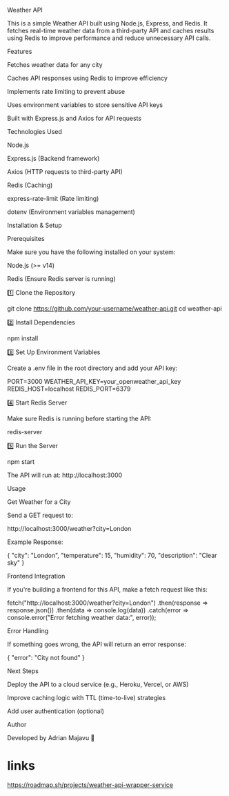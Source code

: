 Weather API

This is a simple Weather API built using Node.js, Express, and Redis. It fetches real-time weather data from a third-party API and caches results using Redis to improve performance and reduce unnecessary API calls.

Features

Fetches weather data for any city

Caches API responses using Redis to improve efficiency

Implements rate limiting to prevent abuse

Uses environment variables to store sensitive API keys

Built with Express.js and Axios for API requests

Technologies Used

Node.js

Express.js (Backend framework)

Axios (HTTP requests to third-party API)

Redis (Caching)

express-rate-limit (Rate limiting)

dotenv (Environment variables management)

Installation & Setup

Prerequisites

Make sure you have the following installed on your system:

Node.js (>= v14)

Redis (Ensure Redis server is running)

1️⃣ Clone the Repository

git clone https://github.com/your-username/weather-api.git
cd weather-api

2️⃣ Install Dependencies

npm install

3️⃣ Set Up Environment Variables

Create a .env file in the root directory and add your API key:

PORT=3000
WEATHER_API_KEY=your_openweather_api_key
REDIS_HOST=localhost
REDIS_PORT=6379

4️⃣ Start Redis Server

Make sure Redis is running before starting the API:

redis-server

5️⃣ Run the Server

npm start

The API will run at: http://localhost:3000

Usage

Get Weather for a City

Send a GET request to:

http://localhost:3000/weather?city=London

Example Response:

{
  "city": "London",
  "temperature": 15,
  "humidity": 70,
  "description": "Clear sky"
}

Frontend Integration

If you're building a frontend for this API, make a fetch request like this:

fetch("http://localhost:3000/weather?city=London")
  .then(response => response.json())
  .then(data => console.log(data))
  .catch(error => console.error("Error fetching weather data:", error));

Error Handling

If something goes wrong, the API will return an error response:

{
  "error": "City not found"
}

Next Steps

Deploy the API to a cloud service (e.g., Heroku, Vercel, or AWS)

Improve caching logic with TTL (time-to-live) strategies

Add user authentication (optional)

Author

Developed by Adrian Majavu 🚀

# links 
https://roadmap.sh/projects/weather-api-wrapper-service
